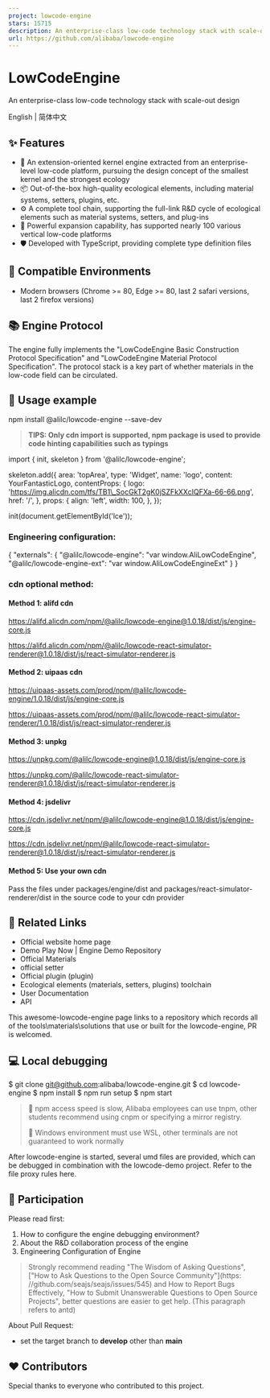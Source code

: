 ```yaml
---
project: lowcode-engine
stars: 15715
description: An enterprise-class low-code technology stack with scale-out design / 一套面向扩展设计的企业级低代码技术体系
url: https://github.com/alibaba/lowcode-engine
---
```


LowCodeEngine
=============

An enterprise-class low-code technology stack with scale-out design

English | 简体中文

✨ Features
----------

-   🌈 An extension-oriented kernel engine extracted from an enterprise-level low-code platform, pursuing the design concept of the smallest kernel and the strongest ecology
-   📦 Out-of-the-box high-quality ecological elements, including material systems, setters, plugins, etc.
-   ⚙️ A complete tool chain, supporting the full-link R&D cycle of ecological elements such as material systems, setters, and plug-ins
-   🔌 Powerful expansion capability, has supported nearly 100 various vertical low-code platforms
-   🛡 Developed with TypeScript, providing complete type definition files

🎯 Compatible Environments
--------------------------

-   Modern browsers (Chrome >= 80, Edge >= 80, last 2 safari versions, last 2 firefox versions)

📚 Engine Protocol
------------------

The engine fully implements the "LowCodeEngine Basic Construction Protocol Specification" and "LowCodeEngine Material Protocol Specification". The protocol stack is a key part of whether materials in the low-code field can be circulated.

🌰 Usage example
----------------

npm install @alilc/lowcode-engine --save-dev

> **TIPS: Only cdn import is supported, npm package is used to provide code hinting capabilities such as typings**

import { init, skeleton } from '@alilc/lowcode-engine';

skeleton.add({
  area: 'topArea',
  type: 'Widget',
  name: 'logo',
  content: YourFantasticLogo,
  contentProps: {
    logo:
      'https://img.alicdn.com/tfs/TB1\_SocGkT2gK0jSZFkXXcIQFXa-66-66.png',
    href: '/',
  },
  props: {
    align: 'left',
    width: 100,
  },
});

init(document.getElementById('lce'));

### Engineering configuration:

{
  "externals": {
    "@alilc/lowcode-engine": "var window.AliLowCodeEngine",
    "@alilc/lowcode-engine-ext": "var window.AliLowCodeEngineExt"
  }
}

### cdn optional method:

#### Method 1: alifd cdn

https://alifd.alicdn.com/npm/@alilc/lowcode-engine@1.0.18/dist/js/engine-core.js

https://alifd.alicdn.com/npm/@alilc/lowcode-react-simulator-renderer@1.0.18/dist/js/react-simulator-renderer.js

#### Method 2: uipaas cdn

https://uipaas-assets.com/prod/npm/@alilc/lowcode-engine/1.0.18/dist/js/engine-core.js

https://uipaas-assets.com/prod/npm/@alilc/lowcode-react-simulator-renderer/1.0.18/dist/js/react-simulator-renderer.js

#### Method 3: unpkg

https://unpkg.com/@alilc/lowcode-engine@1.0.18/dist/js/engine-core.js

https://unpkg.com/@alilc/lowcode-react-simulator-renderer@1.0.18/dist/js/react-simulator-renderer.js

#### Method 4: jsdelivr

https://cdn.jsdelivr.net/npm/@alilc/lowcode-engine@1.0.18/dist/js/engine-core.js

https://cdn.jsdelivr.net/npm/@alilc/lowcode-react-simulator-renderer@1.0.18/dist/js/react-simulator-renderer.js

#### Method 5: Use your own cdn

Pass the files under packages/engine/dist and packages/react-simulator-renderer/dist in the source code to your cdn provider

🔗 Related Links
----------------

-   Official website home page
-   Demo Play Now | Engine Demo Repository
-   Official Materials
-   official setter
-   Official plugin (plugin)
-   Ecological elements (materials, setters, plugins) toolchain
-   User Documentation
-   API

This awesome-lowcode-engine page links to a repository which records all of the tools\\materials\\solutions that use or built for the lowcode-engine, PR is welcomed.

💻 Local debugging
------------------

$ git clone git@github.com:alibaba/lowcode-engine.git
$ cd lowcode-engine
$ npm install
$ npm run setup
$ npm start

> 📢 npm access speed is slow, Alibaba employees can use tnpm, other students recommend using cnpm or specifying a mirror registry.
> 
> 📢 Windows environment must use WSL, other terminals are not guaranteed to work normally

After lowcode-engine is started, several umd files are provided, which can be debugged in combination with the lowcode-demo project. Refer to the file proxy rules here.

🤝 Participation
----------------

Please read first:

1.  How to configure the engine debugging environment?
2.  About the R&D collaboration process of the engine
3.  Engineering Configuration of Engine

> Strongly recommend reading "The Wisdom of Asking Questions", \["How to Ask Questions to the Open Source Community"\](https: //github.com/seajs/seajs/issues/545) and How to Report Bugs Effectively, "How to Submit Unanswerable Questions to Open Source Projects", better questions are easier to get help. (This paragraph refers to antd)

About Pull Request:

-   set the target branch to **develop** other than **main**

❤️ Contributors
---------------

Special thanks to everyone who contributed to this project.

